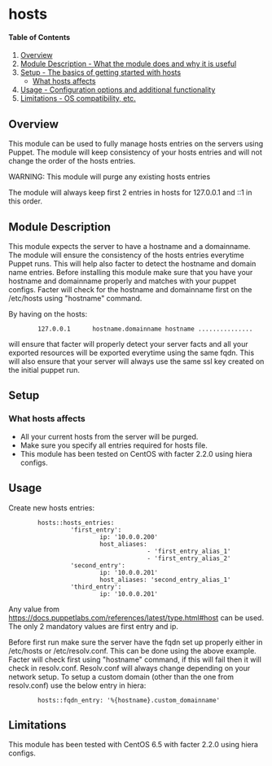 # hosts

#### Table of Contents

1. [Overview](#overview)
2. [Module Description - What the module does and why it is useful](#module-description)
3. [Setup - The basics of getting started with hosts](#setup)
    * [What hosts affects](#what-hosts-affects)
4. [Usage - Configuration options and additional functionality](#usage)
5. [Limitations - OS compatibility, etc.](#limitations)

## Overview

This module can be used to fully manage hosts entries on the servers using Puppet. The module will keep consistency of your hosts entries and will not change the order of the hosts entries.

WARNING: This module will purge any existing hosts entries

The module will always keep first 2 entries in hosts for 127.0.0.1 and ::1 in this order.

## Module Description

This module expects the server to have a hostname and a domainname. The module will ensure the consistency of the hosts entries everytime Puppet runs. This will help also facter to detect the hostname and domain name entries.
Before installing this module make sure that you have your hostname and domainname properly and matches with your puppet configs.
Facter will check for the hostname and domainname first on the /etc/hosts using "hostname" command. 

By having on the hosts:

            127.0.0.1      hostname.domainname hostname ...............

will ensure that facter will properly detect your server facts and all your exported resources will be exported everytime using the same fqdn. This will also ensure that your server will always use the same ssl key created on the initial puppet run. 


## Setup

### What hosts affects

* All your current hosts from the server will be purged.
* Make sure you specify all entries required for hosts file.
* This module has been tested on CentOS with facter 2.2.0 using hiera configs.

## Usage

Create new hosts entries:

            hosts::hosts_entries:
                     'first_entry':
                             ip: '10.0.0.200'
                             host_aliases:
                                          - 'first_entry_alias_1'
                                          - 'first_entry_alias_2'
                     'second_entry':
                             ip: '10.0.0.201'
                             host_aliases: 'second_entry_alias_1'
                     'third_entry':
                             ip: '10.0.0.201'

Any value from https://docs.puppetlabs.com/references/latest/type.html#host can be used. The only 2 mandatory values are first entry and ip.

Before first run make sure the server have the fqdn set up properly either in /etc/hosts or /etc/resolv.conf. This can be done using the above example. Facter will check first using "hostname" command, if this will fail then it will check in resolv.conf. Resolv.conf will always change depending on your network setup. To setup a custom domain (other than the one from resolv.conf) use the below entry in hiera:

            hosts::fqdn_entry: '%{hostname}.custom_domainname'

## Limitations

This module has been tested with CentOS 6.5 with facter 2.2.0 using hiera configs.
